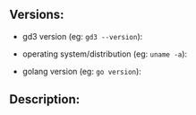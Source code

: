 ## Versions:

* gd3 version (eg: `gd3 --version`):

* operating system/distribution (eg: `uname -a`):

* golang version (eg: `go version`):

## Description:

